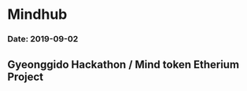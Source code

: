 Mindhub
==================================================
### Date: 2019-09-02
Gyeonggido Hackathon / Mind token Etherium Project
--------------------------------------------------
